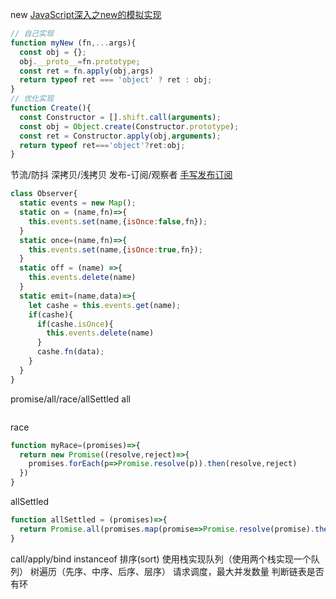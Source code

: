 new
[JavaScript深入之new的模拟实现](https://juejin.cn/post/6844903476766441479)
```js
// 自己实现
function myNew (fn,...args){
  const obj = {};
  obj.__proto__=fn.prototype;
  const ret = fn.apply(obj,args)
  return typeof ret === 'object' ? ret : obj;
}
// 优化实现
function Create(){
  const Constructor = [].shift.call(arguments);
  const obj = Object.create(Constructor.prototype);
  const ret = Constructor.apply(obj,arguments);
  return typeof ret==='object'?ret:obj;
}
```
节流/防抖
深拷贝/浅拷贝
发布-订阅/观察者
[手写发布订阅](https://github.com/lgwebdream/FE-Interview/issues/34)
```js
class Observer{
  static events = new Map();
  static on = (name,fn)=>{
    this.events.set(name,{isOnce:false,fn});
  }
  static once=(name,fn)=>{
    this.events.set(name,{isOnce:true,fn});
  }
  static off = (name) =>{
    this.events.delete(name)
  }
  static emit=(name,data)=>{
    let cashe = this.events.get(name);
    if(cashe){
      if(cashe.isOnce){
        this.events.delete(name)
      }
      cashe.fn(data);
    }
  }
}
```
promise/all/race/allSettled
all
```js

```

race
```js
function myRace=(promises)=>{
  return new Promise((resolve,reject)=>{
    promises.forEach(p=>Promise.resolve(p)).then(resolve,reject)
  })
}
```

allSettled
```js
function allSettled = (promises)=>{
  return Promise.all(promises.map(promise=>Promise.resolve(promise).then(res=>({status:'fulfilled',res},err=>({status:'rejected',err})))))
}
```
call/apply/bind
instanceof
排序(sort)
使用栈实现队列（使用两个栈实现一个队列）
树遍历（先序、中序、后序、层序）
请求调度，最大并发数量
判断链表是否有环
